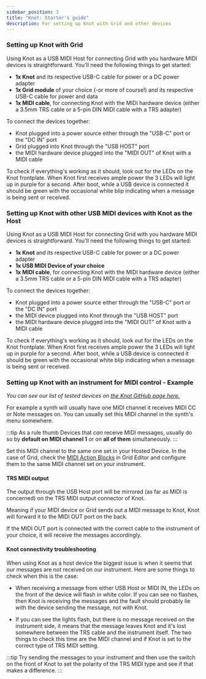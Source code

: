 ```yaml
---
sidebar_position: 3
title: "Knot: Starter's guide"
description: For setting up Knot with Grid and other devices
---
```


### Setting up Knot with Grid

Using Knot as a USB MIDI Host for connecting Grid with you hardware MIDI devices is straightforward. You'll need the following things to get started:
- **1x Knot** and its respective USB-C cable for power or a DC power adapter
- **1x Grid module** of your choice (-or more of course!) and its respective USB-C cable for power and data
- **1x MIDI cable**, for connecting Knot with the MIDI hardware device (either a 3.5mm TRS cable or a 5-pin DIN MIDI cable with a TRS adapter)

To connect the devices together:
- Knot plugged into a power source either through the "USB-C" port or the "DC IN" port
- Grid plugged into Knot through the "USB HOST" port
- the MIDI hardware device plugged into the "MIDI OUT" of Knot with a MIDI cable

To check if everything's working as it should, look out for the LEDs on the Knot frontplate. When Knot first receives ample power the 3 LEDs will light up in purple for a second. After boot, while a USB device is connected it should be green with the occasional white blip indicating when a message is being sent or received.

<!--- Kéne ide egy example konfiguráció arról hogy hogyan is néz ki egy Grides setup, lehetőleg Visual Aid
Valamint későbbiekhez egy example setup a MIDI eszköz + Knot kombóhoz
És a legizgalmasabb talán hogy a hangszerhez kapcsolás rész hogy néz ki a dolognak

--->


### Setting up Knot with other USB MIDI devices with Knot as the Host

Using Knot as a USB MIDI Host for connecting Grid with you hardware MIDI devices is straightforward. You'll need the following things to get started:
- **1x Knot** and its respective USB-C cable for power or a DC power adapter
- **1x USB MIDI Device of your choice** 
- **1x MIDI cable**, for connecting Knot with the MIDI hardware device (either a 3.5mm TRS cable or a 5-pin DIN MIDI cable with a TRS adapter)

To connect the devices together:
- Knot plugged into a power source either through the "USB-C" port or the "DC IN" port
- the MIDI device plugged into Knot through the "USB HOST" port
- the MIDI hardware device plugged into the "MIDI OUT" of Knot with a MIDI cable

To check if everything's working as it should, look out for the LEDs on the Knot frontplate. When Knot first receives ample power the 3 LEDs will light up in purple for a second. After boot, while a USB device is connected it should be green with the occasional white blip indicating when a message is being sent or received.

### Setting up Knot with an instrument for MIDI control - Example

*You can see our list of tested devices on [the Knot GitHub page here.](https://github.com/intechstudio/knot)*

For example a synth will usually have one MIDI channel it receives MIDI CC or Note messages on. You can usually set this MIDI channel in the synth's menu somewhere.

:::tip As a rule thumb
Devices that *can* receive MIDI messages, usually do so by **default on MIDI channel 1** or on **all of them** simultaneously.
:::

Set this MIDI channel to the same one set in your Hosted Device. In the case of Grid, check the [MIDI Action Blocks](/docs/wiki/actions/midi/midi.md) in Grid Editor and configure them to the same MIDI channel set on your instrument.

#### TRS MIDI output

The output through the USB Host port will be mirrored (as far as MIDI is concerned) on the TRS MIDI output connector of Knot.

Meaning if your MIDI device or Grid sends out a MIDI message to Knot, Knot will forward it to the MIDI OUT port on the back.

If the MIDI OUT port is connected with the correct cable to the instrument of your choice, it will receive the messages accordingly.

<!---
#### TRS MIDI input
--->

#### Knot connectivity troubleshooting

When using Knot as a host device the biggest issue is when it seems that our messages are not received on our instrument. Here are some things to check when this is the case:

- When receiving a message from either USB Host or MIDI IN, the LEDs on the front of the device will flash in white color. If you can see no flashes, then Knot is receiving the messages and the fault should probably lie with the device sending the message, not with Knot.


- If you can see the lights flash, but there is no message received on the instrument side, it means that the message leaves Knot and it's lost somewhere between the TRS cable and the instrument itself.
The two things to check this time are the MIDI channel and if Knot is set to the correct type of TRS MIDI setting.

:::tip
Try sending the messages to your instrument and then use the switch on the front of Knot to set the polarity of the TRS MIDI type and see if that makes a difference.
:::